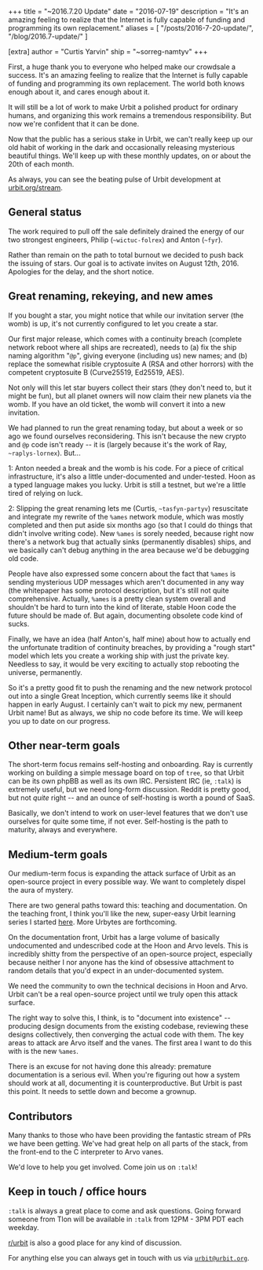 +++
title = "~2016.7.20 Update"
date = "2016-07-19"
description = "It's an amazing feeling to realize that the Internet is fully capable of funding and programming its own replacement."
aliases = [ "/posts/2016-7-20-update/", "/blog/2016.7-update/" ]

[extra]
author = "Curtis Yarvin"
ship = "~sorreg-namtyv"
+++

First, a huge thank you to everyone who helped make our crowdsale a
success. It's an amazing feeling to realize that the Internet is
fully capable of funding and programming its own replacement. The
world both knows enough about it, and cares enough about it.

It will still be a lot of work to make Urbit a polished product for
ordinary humans, and organizing this work remains a tremendous
responsibility. But now we're confident that it can be done.

Now that the public has a serious stake in Urbit, we can't really keep
up our old habit of working in the dark and occasionally releasing
mysterious beautiful things. We'll keep up with these monthly
updates, on or about the 20th of each month.

As always, you can see the beating pulse of Urbit development at
[urbit.org/stream](https://urbit.org/stream).

## General status

The work required to pull off the sale definitely drained the energy
of our two strongest engineers, Philip (`~wictuc-folrex`) and Anton
(`~fyr`).

Rather than remain on the path to total burnout we decided to push
back the issuing of stars. Our goal is to activate invites on August
12th, 2016. Apologies for the delay, and the short notice.

## Great renaming, rekeying, and new ames

If you bought a star, you might notice that while our invitation
server (the womb) is up, it's not currently configured to let you
create a star.

Our first major release, which comes with a continuity breach
(complete network reboot where all ships are recreated), needs to (a)
fix the ship naming algorithm "`@p`", giving everyone (including us)
new names; and (b) replace the somewhat risible cryptosuite A (RSA and
other horrors) with the competent cryptosuite B (Curve25519, Ed25519,
AES).

Not only will this let star buyers collect their stars (they don't
need to, but it might be fun), but all planet owners will now claim
their new planets via the womb. If you have an old ticket, the womb
will convert it into a new invitation.

We had planned to run the great renaming today, but about a week or so
ago we found ourselves reconsidering. This isn't because the new
crypto and `@p` code isn't ready -- it is (largely because it's the work
of Ray, `~raplys-lornex`). But...

1: Anton needed a break and the womb is his code. For a piece of
critical infrastructure, it's also a little under-documented and
under-tested. Hoon as a typed language makes you lucky. Urbit is
still a testnet, but we're a little tired of relying on luck.

2: Slipping the great renaming lets me (Curtis, `~tasfyn-partyv`)
resuscitate and integrate my rewrite of the `%ames` network module,
which was mostly completed and then put aside six months ago (so that
I could do things that didn't involve writing code). New `%ames` is
sorely needed, because right now there's a network bug that actually
sinks (permanently disables) ships, and we basically can't debug
anything in the area because we'd be debugging old code.

People have also expressed some concern about the fact that `%ames` is
sending mysterious UDP messages which aren't documented in any way
(the whitepaper has some protocol description, but it's still not
quite comprehensive. Actually, `%ames` is a pretty clean system overall
and shouldn't be hard to turn into the kind of literate, stable Hoon
code the future should be made of. But again, documenting obsolete
code kind of sucks.

Finally, we have an idea (half Anton's, half mine) about how to
actually end the unfortunate tradition of continuity breaches, by
providing a "rough start" model which lets you create a working ship
with just the private key. Needless to say, it would be very exciting
to actually stop rebooting the universe, permanently.

So it's a pretty good fit to push the renaming and the new network
protocol out into a single Great Inception, which currently seems like
it should happen in early August. I certainly can't wait to pick my
new, permanent Urbit name! But as always, we ship no code before its
time. We will keep you up to date on our progress.

## Other near-term goals

The short-term focus remains self-hosting and onboarding. Ray is
currently working on building a simple message board on top of `tree`,
so that Urbit can be its own phpBB as well as its own IRC. Persistent
IRC (ie, `:talk`) is extremely useful, but we need long-form
discussion. Reddit is pretty good, but not _quite_ right -- and an
ounce of self-hosting is worth a pound of SaaS.

Basically, we don't intend to work on user-level features that we
don't use ourselves for quite some time, if not ever. Self-hosting is
the path to maturity, always and everywhere.

## Medium-term goals

Our medium-term focus is expanding the attack surface of Urbit as an
open-source project in every possible way. We want to completely
dispel the aura of mystery.

There are two general paths toward this: teaching and documentation.
On the teaching front, I think you'll like the new, super-easy Urbit
learning series I started [here](https://urbit.org/docs/byte). More
Urbytes are forthcoming.

On the documentation front, Urbit has a large volume of basically
undocumented and undescribed code at the Hoon and Arvo levels. This
is incredibly shitty from the perspective of an open-source project,
especially because neither I nor anyone has the kind of obsessive
attachment to random details that you'd expect in an under-documented
system.

We need the community to own the technical decisions in Hoon and Arvo.
Urbit can't be a real open-source project until we truly open this
attack surface.

The right way to solve this, I think, is to "document into existence" --
producing design documents from the existing codebase, reviewing these
designs collectively, then converging the actual code with them. The
key areas to attack are Arvo itself and the vanes. The first area I
want to do this with is the new `%ames`.

There is an excuse for not having done this already: premature
documentation is a serious evil. When you're figuring out how a
system should work at all, documenting it is counterproductive. But
Urbit is past this point. It needs to settle down and become a
grownup.

## Contributors

Many thanks to those who have been providing the fantastic stream of
PRs we have been getting. We've had great help on all parts of the
stack, from the front-end to the C interpreter to Arvo vanes.

We'd love to help you get involved. Come join us on `:talk`!

## Keep in touch / office hours

`:talk` is always a great place to come and ask questions. Going
forward someone from Tlon will be available in `:talk` from 12PM - 3PM
PDT each weekday.

[r/urbit](https://www.reddit.com/r/urbit) is also a good place for any
kind of discussion.

For anything else you can always get in touch with us via
[`urbit@urbit.org`](mailto:urbit@urbit.org).
